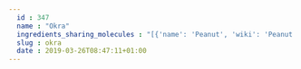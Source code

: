 ```yaml
---
  id : 347
  name : "Okra"
  ingredients_sharing_molecules : "[{'name': 'Peanut', 'wiki': 'Peanut', 'id': 287, 'category': 'Nut', 'common_molecules': [89594, 5280443, 5280598, 6054, 7284, 527, 8094, 638278, 19602, 6072, 6202, 5363388, 644104, 5280511, 650, 5367719, 13144, 180, 637775, 61020, 247, 8452, 853433, 638011, 1889, 15394, 5280445, 11747, 637566, 240, 33931, 5365811, 8130, 798, 6569, 61663, 441005, 6561, 637542, 441484, 7002, 12097, 7976, 107971, 126, 10448, 338, 7288, 8723, 11552, 79803, 1110, 6050, 6986, 7501, 5318042, 31260, 2345, 5280863, 784, 8857, 439341, 26808, 15037, 18522, 5280343, 1549026, 11902, 7654, 7847, 445070, 768, 323, 7150, 1183, 9862, 5281708, 637511, 5284503, 802, 72, 61503, 643941, 332, 999, 439246, 244, 5284639, 8768, 26447, 439263, 1130, 454, 6251, 12020, 878, 444539, 18635, 7858, 4788, 10393, 5315892, 14079, 11509, 6184, 643779, 107, 439533, 11128, 998]}, {'name': 'Soybean', 'wiki': 'Soybean', 'id': 289, 'category': 'Legume', 'common_molecules': [89594, 5280443, 5280598, 6054, 7284, 527, 8094, 638278, 19602, 6072, 6202, 5363388, 644104, 5280511, 650, 5367719, 13144, 180, 637775, 61020, 247, 8452, 853433, 638011, 1889, 15394, 5280445, 11747, 637566, 240, 33931, 5365811, 8130, 798, 6569, 441005, 6561, 637542, 441484, 7002, 12097, 7976, 107971, 5284639, 10448, 1068, 338, 7288, 8723, 6429333, 11552, 79803, 1110, 6050, 6986, 7501, 5318042, 31260, 2345, 5280863, 784, 8857, 402, 439341, 26808, 7150, 5366074, 5280343, 1549026, 126, 7654, 7847, 445070, 768, 323, 1183, 9862, 5281708, 637511, 5284503, 802, 72, 61503, 643941, 332, 999, 439246, 244, 8768, 26447, 439263, 1130, 454, 6251, 12020, 878, 444539, 18635, 7858, 4788, 10393, 5315892, 14079, 11509, 6184, 643779, 107, 439533, 11128, 998]}, {'name': 'Tea', 'wiki': 'Tea', 'id': 310, 'category': 'Plant', 'common_molecules': [89594, 5280443, 5280598, 6054, 7284, 527, 8094, 638278, 19602, 6072, 6202, 5363388, 644104, 5280511, 650, 5367719, 13144, 180, 637775, 61020, 247, 8452, 853433, 638011, 1889, 15394, 5280445, 11747, 637566, 240, 33931, 5365811, 8130, 798, 6569, 441005, 6561, 637542, 441484, 7002, 12097, 7976, 107971, 5284639, 10448, 1068, 338, 7288, 8723, 11552, 79803, 1110, 6050, 6986, 7501, 5318042, 31260, 2345, 5280863, 784, 8857, 439341, 26808, 7150, 5366074, 5280343, 1549026, 126, 7654, 7847, 445070, 768, 14529, 323, 1183, 9862, 5281708, 637511, 5284503, 802, 72, 61503, 643941, 332, 999, 439246, 244, 8768, 26447, 439263, 1130, 454, 6251, 12020, 878, 444539, 18635, 7858, 4788, 10393, 5315892, 14079, 11509, 6184, 643779, 107, 439533, 11128, 998]}, {'name': 'Tomato', 'wiki': 'Tomato', 'id': 364, 'category': 'Vegetable Fruit', 'common_molecules': [89594, 5280443, 5280598, 7966, 6054, 7284, 527, 8094, 638278, 19602, 6072, 6202, 5363388, 644104, 5280511, 650, 5367719, 13144, 180, 637775, 61020, 247, 8452, 853433, 638011, 1889, 15394, 5280445, 11747, 637566, 240, 33931, 5365811, 8130, 798, 6569, 61663, 441005, 6561, 637542, 441484, 12097, 107971, 126, 10448, 1068, 338, 7288, 8723, 11552, 79803, 1110, 6050, 6986, 5318042, 31260, 2345, 5280863, 784, 8857, 402, 439341, 7150, 5366074, 5280343, 1549026, 11902, 7654, 7847, 445070, 768, 14529, 323, 1183, 9862, 5281708, 637511, 5284503, 802, 72, 61503, 643941, 332, 999, 439246, 244, 5284639, 8768, 26447, 439263, 1130, 454, 6251, 12020, 878, 444539, 18635, 7858, 4788, 10393, 5315892, 18522, 11509, 6184, 643779, 107, 439533, 11128, 998]}, {'name': 'Potato', 'wiki': 'Potato', 'id': 373, 'category': 'Vegetable Tuber', 'common_molecules': [89594, 5280443, 5280598, 6054, 7284, 527, 8094, 638278, 19602, 6072, 6202, 5363388, 644104, 5280511, 650, 5367719, 13144, 180, 637775, 61020, 247, 25310, 8452, 853433, 638011, 1889, 15394, 5280445, 11747, 637566, 240, 33931, 5365811, 8130, 798, 6569, 441005, 6561, 637542, 441484, 12097, 7976, 107971, 126, 10448, 1068, 338, 7288, 8723, 11552, 79803, 1110, 6050, 6986, 5318042, 31260, 2345, 5280863, 784, 8857, 402, 439341, 26808, 7150, 18522, 5280343, 1549026, 11902, 7654, 7847, 445070, 768, 323, 1183, 9862, 5281708, 637511, 5284503, 802, 72, 61503, 643941, 999, 439246, 244, 5284639, 8768, 26447, 439263, 1130, 454, 6251, 12020, 878, 444539, 18635, 32594, 7858, 4788, 10393, 5315892, 14079, 11509, 6184, 643779, 107, 439533, 11128, 998]}]"
  slug : okra
  date : 2019-03-26T08:47:11+01:00
---
```



